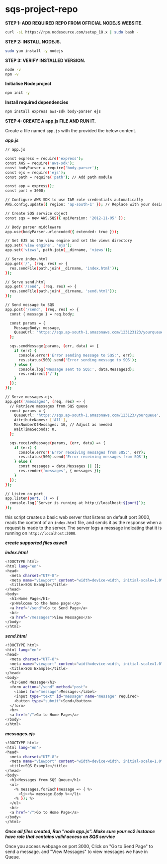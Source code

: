 # sqs-project-repo


**STEP 1: ADD REQUIRED REPO FROM OFFICIAL NODEJS WEBSITE.**

```bash
curl -sL https://rpm.nodesource.com/setup_18.x | sudo bash -
```

**STEP 2: INSTALL NODEJS.**

```bash
sudo yum install -y nodejs
```

**STEP 3: VERIFY INSTALLED VERSION.**

```bash
node -v
npm -v
```

**Initialise Node project**

```bash
npm init -y
```

**Install required dependencies**

```bash
npm install express aws-sdk body-parser ejs
```


**STEP 4: CREATE A app.js FILE AND RUN IT.**

Create a file named `app.js` with the provided the below content.

***app.js***


```bash
// app.js

const express = require('express');
const AWS = require('aws-sdk');
const bodyParser = require('body-parser');
const ejs = require('ejs');
const path = require('path'); // Add path module

const app = express();
const port = 3000;

// Configure AWS SDK to use IAM role credentials automatically
AWS.config.update({ region: 'ap-south-1' }); // Replace with your desired AWS region

// Create SQS service object
const sqs = new AWS.SQS({ apiVersion: '2012-11-05' });

// Body parser middleware
app.use(bodyParser.urlencoded({ extended: true }));

// Set EJS as the view engine and set the views directory
app.set('view engine', 'ejs');
app.set('views', path.join(__dirname, 'views'));

// Serve index.html
app.get('/', (req, res) => {
  res.sendFile(path.join(__dirname, 'index.html'));
});

// Serve send.html
app.get('/send', (req, res) => {
  res.sendFile(path.join(__dirname, 'send.html'));
});

// Send message to SQS
app.post('/send', (req, res) => {
  const { message } = req.body;

  const params = {
    MessageBody: message,
    QueueUrl: 'https://sqs.ap-south-1.amazonaws.com/123123123/yourqueue', // Replace with your SQS queue URL
  };

  sqs.sendMessage(params, (err, data) => {
    if (err) {
      console.error('Error sending message to SQS:', err);
      res.status(500).send('Error sending message to SQS');
    } else {
      console.log('Message sent to SQS:', data.MessageId);
      res.redirect('/');
    }
  });
});

// Serve messages.ejs
app.get('/messages', (req, res) => {
  // Retrieve messages from SQS queue
  const params = {
    QueueUrl: 'https://sqs.ap-south-1.amazonaws.com/123123/yourqueue', // Replace with your SQS queue URL
    AttributeNames: ['All'],
    MaxNumberOfMessages: 10, // Adjust as needed
    WaitTimeSeconds: 0,
  };

  sqs.receiveMessage(params, (err, data) => {
    if (err) {
      console.error('Error receiving messages from SQS:', err);
      res.status(500).send('Error receiving messages from SQS');
    } else {
      const messages = data.Messages || [];
      res.render('messages', { messages });
    }
  });
});

// Listen on port
app.listen(port, () => {
  console.log(`Server is running at http://localhost:${port}`);
});

```

this script creates a basic web server that listens on default port 3000, reads the content of an `index.html` file, and sends it as the response when a request is made to the server. The server logs a message indicating that it is running on `http://localhost:3000`.


***create supported files aswell***

***index.html***

```bash
<!DOCTYPE html>
<html lang="en">
<head>
  <meta charset="UTF-8">
  <meta name="viewport" content="width=device-width, initial-scale=1.0">
  <title>SQS Example</title>
</head>
<body>
  <h1>Home Page</h1>
  <p>Welcome to the home page!</p>
  <a href="/send">Go to Send Page</a>
  <br>
  <a href="/messages">View Messages</a>
</body>
</html>

```


***send.html***

```bash
<!DOCTYPE html>
<html lang="en">
<head>
  <meta charset="UTF-8">
  <meta name="viewport" content="width=device-width, initial-scale=1.0">
  <title>SQS Example</title>
</head>
<body>
  <h1>Send Message</h1>
  <form action="/send" method="post">
    <label for="message">Message:</label>
    <input type="text" id="message" name="message" required>
    <button type="submit">Send</button>
  </form>
  <br>
  <a href="/">Go to Home Page</a>
</body>
</html>

```


***messages.ejs***

```bash
<!DOCTYPE html>
<html lang="en">
<head>
  <meta charset="UTF-8">
  <meta name="viewport" content="width=device-width, initial-scale=1.0">
  <title>SQS Example</title>
</head>
<body>
  <h1>Messages from SQS Queue</h1>
  <ul>
    <% messages.forEach(message => { %>
      <li><%= message.Body %></li>
    <% }); %>
  </ul>
  <br>
  <a href="/">Go to Home Page</a>
</body>
</html>

```

***Once all files created, Run "node app.js". Make sure your ec2 instance have role that contains valid access on SQS service***

Once you access webpage on port 3000, Click on "Go to Send Page" to send a message. and "View Messages" to view messages we have in Queue.
